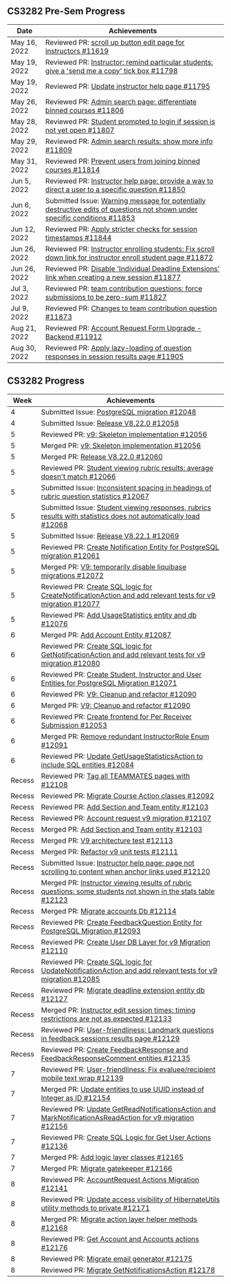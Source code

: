 ## CS3282 Pre-Sem Progress

|Date|Achievements|
|----|------------|
|May 16, 2022|Reviewed PR: [scroll up button edit page for instructors #11619](https://github.com/TEAMMATES/teammates/pull/11619)|
|May 19, 2022|Reviewed PR: [Instructor: remind particular students: give a 'send me a copy' tick box #11798](https://github.com/TEAMMATES/teammates/pull/11798)|
|May 19, 2022|Reviewed PR: [Update instructor help page #11795](https://github.com/TEAMMATES/teammates/pull/11795)|
|May 26, 2022|Reviewed PR: [Admin search page: differentiate binned courses #11806](https://github.com/TEAMMATES/teammates/pull/11806)|
|May 28, 2022|Reviewed PR: [Student prompted to login if session is not yet open #11807](https://github.com/TEAMMATES/teammates/pull/11807)|
|May 29, 2022|Reviewed PR: [Admin search results: show more info #11809](https://github.com/TEAMMATES/teammates/pull/11809)|
|May 31, 2022|Reviewed PR: [Prevent users from joining binned courses #11814](https://github.com/TEAMMATES/teammates/pull/11814)|
|Jun 5, 2022|Reviewed PR: [Instructor help page: provide a way to direct a user to a specific question #11850](https://github.com/TEAMMATES/teammates/pull/11850)|
|Jun 6, 2022|Submitted Issue: [Warning message for potentially destructive edits of questions not shown under specific conditions #11853](https://github.com/TEAMMATES/teammates/issues/11853)|
|Jun 12, 2022|Reviewed PR: [Apply stricter checks for session timestamps #11844](https://github.com/TEAMMATES/teammates/pull/11844)|
|Jun 26, 2022|Reviewed PR: [Instructor enrolling students: Fix scroll down link for instructor enroll student page #11872](https://github.com/TEAMMATES/teammates/pull/11872)|
|Jun 26, 2022|Reviewed PR: [Disable 'Individual Deadline Extensions' link when creating a new session #11877](https://github.com/TEAMMATES/teammates/pull/11877)|
|Jul 3, 2022|Reviewed PR: [team contribution questions: force submissions to be zero-sum #11827](https://github.com/TEAMMATES/teammates/pull/11827)|
|Jul 9, 2022|Reviewed PR: [Changes to team contribution question #11873](https://github.com/TEAMMATES/teammates/pull/11873)|
|Aug 21, 2022|Reviewed PR: [Account Request Form Upgrade - Backend #11912](https://github.com/TEAMMATES/teammates/pull/11912)|
|Aug 30, 2022|Reviewed PR: [Apply lazy-loading of question responses in session results page #11905](https://github.com/TEAMMATES/teammates/pull/11905)|

## CS3282 Progress

|Week|Achievements|
|----|------------|
|4|Submitted Issue: [PostgreSQL migration #12048](https://github.com/TEAMMATES/teammates/issues/12048)|
|4|Submitted Issue: [Release V8.22.0 #12058](https://github.com/TEAMMATES/teammates/issues/12058)|
|5|Reviewed PR: [v9: Skeleton implementation #12056](https://github.com/TEAMMATES/teammates/pull/12056)|
|5|Merged PR: [v9: Skeleton implementation #12056](https://github.com/TEAMMATES/teammates/pull/12056)|
|5|Merged PR: [Release V8.22.0 #12060](https://github.com/TEAMMATES/teammates/pull/12060)|
|5|Reviewed PR: [Student viewing rubric results: average doesn't match #12066](https://github.com/TEAMMATES/teammates/pull/12066)|
|5|Submitted Issue: [Inconsistent spacing in headings of rubric question statistics #12067](https://github.com/TEAMMATES/teammates/issues/12067)|
|5|Submitted Issue: [Student viewing responses, rubrics results with statistics does not automatically load #12068](https://github.com/TEAMMATES/teammates/issues/12068)|
|5|Submitted Issue: [Release V8.22.1 #12069](https://github.com/TEAMMATES/teammates/issues/12069)|
|5|Reviewed PR: [Create Notification Entity for PostgreSQL migration #12061](https://github.com/TEAMMATES/teammates/pull/12061)|
|5|Merged PR: [V9: temporarily disable liquibase migrations #12072](https://github.com/TEAMMATES/teammates/pull/12072)|
|5|Reviewed PR: [Create SQL logic for CreateNotificationAction and add relevant tests for v9 migration #12077](https://github.com/TEAMMATES/teammates/pull/12077)|
|5|Reviewed PR: [Add UsageStatistics entity and db #12076](https://github.com/TEAMMATES/teammates/pull/12076)|
|6|Merged PR: [Add Account Entity #12087](https://github.com/TEAMMATES/teammates/pull/12087)|
|6|Reviewed PR: [Create SQL logic for GetNotificationAction and add relevant tests for v9 migration #12080](https://github.com/TEAMMATES/teammates/pull/12080)|
|6|Reviewed PR: [Create Student, Instructor and User Entities for PostgreSQL Migration #12071](https://github.com/TEAMMATES/teammates/pull/12071)|
|6|Reviewed PR: [V9: Cleanup and refactor #12090](https://github.com/TEAMMATES/teammates/pull/12090)|
|6|Merged PR: [V9: Cleanup and refactor #12090](https://github.com/TEAMMATES/teammates/pull/12090)|
|6|Reviewed PR: [Create frontend for Per Receiver Submission #12053](https://github.com/TEAMMATES/teammates/pull/12053)|
|6|Merged PR: [Remove redundant InstructorRole Enum #12091](https://github.com/TEAMMATES/teammates/pull/12091)|
|6|Reviewed PR: [Update GetUsageStatisticsAction to include SQL entities #12084](https://github.com/TEAMMATES/teammates/pull/12084)|
|Recess|Reviewed PR: [Tag all TEAMMATES pages with <main> #12108](https://github.com/TEAMMATES/teammates/pull/12108)|
|Recess|Reviewed PR: [Migrate Course Action classes #12092](https://github.com/TEAMMATES/teammates/pull/12092)|
|Recess|Reviewed PR: [Add Section and Team entity #12103](https://github.com/TEAMMATES/teammates/pull/12103)|
|Recess|Reviewed PR: [Account request v9 migration #12107](https://github.com/TEAMMATES/teammates/pull/12107)|
|Recess|Merged PR: [Add Section and Team entity #12103](https://github.com/TEAMMATES/teammates/pull/12103)|
|Recess|Merged PR: [V9 architecture test #12113](https://github.com/TEAMMATES/teammates/pull/12113)|
|Recess|Merged PR: [Refactor v9 unit tests #12111](https://github.com/TEAMMATES/teammates/pull/12111)|
|Recess|Submitted Issue: [Instructor help page: page not scrolling to content when anchor links used #12120](https://github.com/TEAMMATES/teammates/issues/12120)|
|Recess|Merged PR: [Instructor viewing results of rubric questions: some students not shown in the stats table #12123](https://github.com/TEAMMATES/teammates/pull/12123)|
|Recess|Merged PR: [Migrate accounts Db #12114](https://github.com/TEAMMATES/teammates/pull/12114)|
|Recess|Reviewed PR: [Create FeedbackQuestion Entity for PostgreSQL Migration #12093](https://github.com/TEAMMATES/teammates/pull/12093)|
|Recess|Reviewed PR: [Create User DB Layer for v9 Migration #12110](https://github.com/TEAMMATES/teammates/pull/12110)|
|Recess|Reviewed PR: [Create SQL logic for UpdateNotificationAction and add relevant tests for v9 migration #12085](https://github.com/TEAMMATES/teammates/pull/12085)|
|Recess|Reviewed PR: [Migrate deadline extension entity db #12127](https://github.com/TEAMMATES/teammates/pull/12127)|
|Recess|Merged PR: [Instructor edit session times: timing restrictions are not as expected #12133](https://github.com/TEAMMATES/teammates/pull/12133)|
|Recess|Reviewed PR: [User-friendliness: Landmark questions in feedback sessions results page #12129](https://github.com/TEAMMATES/teammates/pull/12129)|
|Recess|Reviewed PR: [Create FeedbackResponse and FeedbackResponseComment entities #12135](https://github.com/TEAMMATES/teammates/pull/12135)|
|7|Reviewed PR: [User-friendliness: Fix evaluee/recipient mobile text wrap #12139](https://github.com/TEAMMATES/teammates/pull/12139)|
|7|Merged PR: [Update entities to use UUID instead of Integer as ID #12154](https://github.com/TEAMMATES/teammates/pull/12154)|
|7|Reviewed PR: [Update GetReadNotificationsAction and MarkNotificationAsReadAction for v9 migration #12156](https://github.com/TEAMMATES/teammates/pull/12156)|
|7|Reviewed PR: [Create SQL Logic for Get User Actions #12136](https://github.com/TEAMMATES/teammates/pull/12136)|
|7|Merged PR: [Add logic layer classes #12165](https://github.com/TEAMMATES/teammates/pull/12165)|
|7|Merged PR: [Migrate gatekeeper #12166](https://github.com/TEAMMATES/teammates/pull/12166)|
|8|Reviewed PR: [AccountRequest Actions Migration #12141](https://github.com/TEAMMATES/teammates/pull/12141)|
|8|Reviewed PR: [Update access visibility of HibernateUtils utility methods to private #12171](https://github.com/TEAMMATES/teammates/pull/12171)|
|8|Merged PR: [Migrate action layer helper methods #12168](https://github.com/TEAMMATES/teammates/pull/12168)|
|8|Reviewed PR: [Get Account and Accounts actions #12176](https://github.com/TEAMMATES/teammates/pull/12176)|
|8|Reviewed PR: [Migrate email generator #12175](https://github.com/TEAMMATES/teammates/pull/12175)|
|8|Reviewed PR: [Migrate GetNotificationsAction #12178](https://github.com/TEAMMATES/teammates/pull/12178)|
